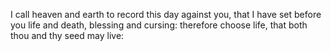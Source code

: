 I call heaven and earth to record this day against you, that I have set before you life and death, blessing and cursing: therefore choose life, that both thou and thy seed may live:

